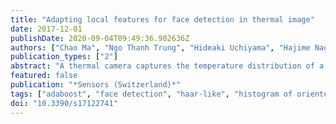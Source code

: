 ```yaml
---
title: "Adapting local features for face detection in thermal image"
date: 2017-12-01
publishDate: 2020-09-04T09:49:36.902636Z
authors: ["Chao Ma", "Ngo Thanh Trung", "Hideaki Uchiyama", "Hajime Nagahara", "Atsushi Shimada", "Rin Ichiro Taniguchi"]
publication_types: ["2"]
abstract: "A thermal camera captures the temperature distribution of a scene as a thermal image. In thermal images, facial appearances of different people under different lighting conditions are similar. This is because facial temperature distribution is generally constant and not affected by lighting condition. This similarity in face appearances is advantageous for face detection. To detect faces in thermal images, cascade classifiers with Haar-like features are generally used. However, there are few studies exploring the local features for face detection in thermal images. In this paper, we introduce two approaches relying on local features for face detection in thermal images. First, we create new feature types by extending Multi-Block LBP. We consider a margin around the reference and the generally constant distribution of facial temperature. In this way, we make the features more robust to image noise and more effective for face detection in thermal images. Second, we propose an AdaBoost-based training method to get cascade classifiers with multiple types of local features. These feature types have different advantages. In this way we enhance the description power of local features. We did a hold-out validation experiment and a field experiment. In the hold-out validation experiment, we captured a dataset from 20 participants, comprising 14 males and 6 females. For each participant, we captured 420 images with 10 variations in camera distance, 21 poses, and 2 appearances (participant with/without glasses). We compared the performance of cascade classifiers trained by different sets of the features. The experiment results showed that the proposed approaches effectively improve the performance of face detection in thermal images. In the field experiment, we compared the face detection performance in realistic scenes using thermal and RGB images, and gave discussion based on the results."
featured: false
publication: "*Sensors (Switzerland)*"
tags: ["adaboost", "face detection", "haar-like", "histogram of oriented gradient", "local binary pattern", "local ternary pattern", "mixed features", "thermal image"]
doi: "10.3390/s17122741"
---
```


